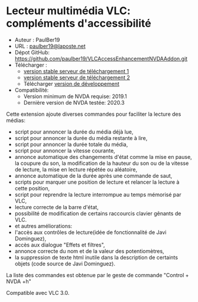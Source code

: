 # Lecteur multimédia VLC: compléments d'accessibilité #

* Auteur : PaulBer19
* URL : paulber19@laposte.net
* Dépot GitHub: <https://github.com/paulber19/VLCAccessEnhancementNVDAAddon.git>
* Télécharger :
	* [version stable serveur de téléchargement 1][1]
	* [version stable serveur de téléchargement 2][2]
	* Télécharger [version de développement][3]
* Compatibilité:
	* Version minimum de NVDA requise: 2019.1
	* Dernière version de NVDA testée: 2020.3


Cette extension ajoute diverses commandes pour faciliter la lecture des médias:

* script pour annoncer la durée du média déjà lue,
* script pour annoncer la durée du média restante à lire,
* script pour annoncer la durée totale du média,
* script pour annoncer la vitesse courante,
* annonce automatique des changements d'état comme la mise en pause, la coupure du son, la modification de la hauteur du son ou de la vitesse de lecture, la mise en lecture répétée ou aléatoire,
* annonce automatique de la durée après une commande de saut,
* scripts pour marquer une position de lecture et relancer la lecture à cette position,
* script pour reprendre la lecture interrompue au temps mémorisé par VLC,
* lecture correcte de la barre d'état,
* possibilité de modification de certains raccourcis clavier gênants de VLC.
* et autres améliorations:
 * l'accès aux contrôles de lecture(idée de fonctionnalité de Javi Dominguez),
 * accès aux dialogue "Effets et filtres",
 * annonce correcte du nom et de la valeur des potentiomètres,
 * la suppression de texte html inutile dans la description de certaints objets (code source de Javi Dominguez).


La liste des commandes est obtenue par le geste de commande "Control + NVDA +h"

Compatible avec VLC 3.0.


[1]: http://angouleme.avh.asso.fr/fichesinfo/fiches_nvda/data/VLCAccessEnhancement-2.4.nvda-addon
[2]: https://github.com/paulber007/AllMyNVDAAddons/raw/master/VLCAccessEnhancement/VLCAccessEnhancement-2.4.nvda-addon

[3]:https://github.com/paulber007/AllMyNVDAAddons/tree/master/VLCAccessEnhancement/dev
